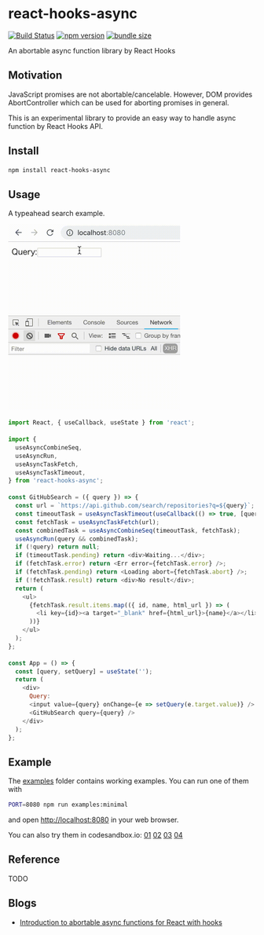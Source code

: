 react-hooks-async
=================

[![Build Status](https://travis-ci.com/dai-shi/react-hooks-async.svg?branch=master)](https://travis-ci.com/dai-shi/react-hooks-async)
[![npm version](https://badge.fury.io/js/react-hooks-async.svg)](https://badge.fury.io/js/react-hooks-async)
[![bundle size](https://badgen.net/bundlephobia/minzip/react-hooks-async)](https://bundlephobia.com/result?p=react-hooks-async)

An abortable async function library by React Hooks

Motivation
----------

JavaScript promises are not abortable/cancelable.
However, DOM provides AbortController which can be
used for aborting promises in general.

This is an experimental library to provide an easy
way to handle async function by React Hooks API.

Install
-------

```bash
npm install react-hooks-async
```

Usage
-----

A typeahead search example.

<img src="./examples/04_typeahead/screencast.gif" alt="Preview" width="350" />

```javascript
import React, { useCallback, useState } from 'react';

import {
  useAsyncCombineSeq,
  useAsyncRun,
  useAsyncTaskFetch,
  useAsyncTaskTimeout,
} from 'react-hooks-async';

const GitHubSearch = ({ query }) => {
  const url = `https://api.github.com/search/repositories?q=${query}`;
  const timeoutTask = useAsyncTaskTimeout(useCallback(() => true, [query]), 500);
  const fetchTask = useAsyncTaskFetch(url);
  const combinedTask = useAsyncCombineSeq(timeoutTask, fetchTask);
  useAsyncRun(query && combinedTask);
  if (!query) return null;
  if (timeoutTask.pending) return <div>Waiting...</div>;
  if (fetchTask.error) return <Err error={fetchTask.error} />;
  if (fetchTask.pending) return <Loading abort={fetchTask.abort} />;
  if (!fetchTask.result) return <div>No result</div>;
  return (
    <ul>
      {fetchTask.result.items.map(({ id, name, html_url }) => (
        <li key={id}><a target="_blank" href={html_url}>{name}</a></li>
      ))}
    </ul>
  );
};

const App = () => {
  const [query, setQuery] = useState('');
  return (
    <div>
      Query:
      <input value={query} onChange={e => setQuery(e.target.value)} />
      <GitHubSearch query={query} />
    </div>
  );
};
```

Example
-------

The [examples](examples) folder contains working examples.
You can run one of them with

```bash
PORT=8080 npm run examples:minimal
```

and open <http://localhost:8080> in your web browser.

You can also try them in codesandbox.io:
[01](https://codesandbox.io/s/github/dai-shi/react-hooks-async/tree/master/examples/01_minimal)
[02](https://codesandbox.io/s/github/dai-shi/react-hooks-async/tree/master/examples/02_typescript)
[03](https://codesandbox.io/s/github/dai-shi/react-hooks-async/tree/master/examples/03_startbutton)
[04](https://codesandbox.io/s/github/dai-shi/react-hooks-async/tree/master/examples/04_typeahead)

Reference
---------

TODO

Blogs
-----

- [Introduction to abortable async functions for React with hooks](https://medium.com/@dai_shi/introduction-to-abortable-async-functions-for-react-with-hooks-768bc72c0a2b)
